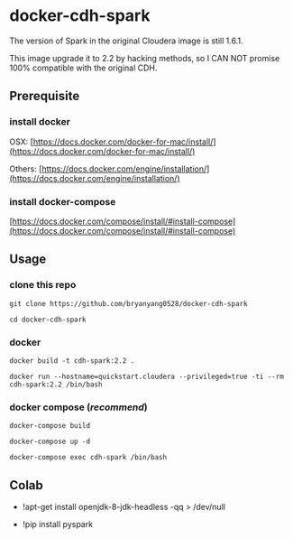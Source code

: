 # docker-cdh-spark

The version of Spark in the original Cloudera image is still 1.6.1.

This image upgrade it to 2.2 by hacking methods, so I CAN NOT promise 100% compatible with the original CDH.

## Prerequisite

### install docker

OSX: [https://docs.docker.com/docker-for-mac/install/](https://docs.docker.com/docker-for-mac/install/)

Others: [https://docs.docker.com/engine/installation/](https://docs.docker.com/engine/installation/)

### install docker-compose

[https://docs.docker.com/compose/install/#install-compose](https://docs.docker.com/compose/install/#install-compose)

## Usage

### clone this repo

`git clone https://github.com/bryanyang0528/docker-cdh-spark`

`cd docker-cdh-spark`

### docker

`docker build -t cdh-spark:2.2 .`

`docker run --hostname=quickstart.cloudera --privileged=true -ti --rm cdh-spark:2.2 /bin/bash`

### docker compose (*recommend*)

`docker-compose build`

`docker-compose up -d`

`docker-compose exec cdh-spark /bin/bash`

## Colab
* !apt-get install openjdk-8-jdk-headless -qq > /dev/null

* !pip install pyspark
